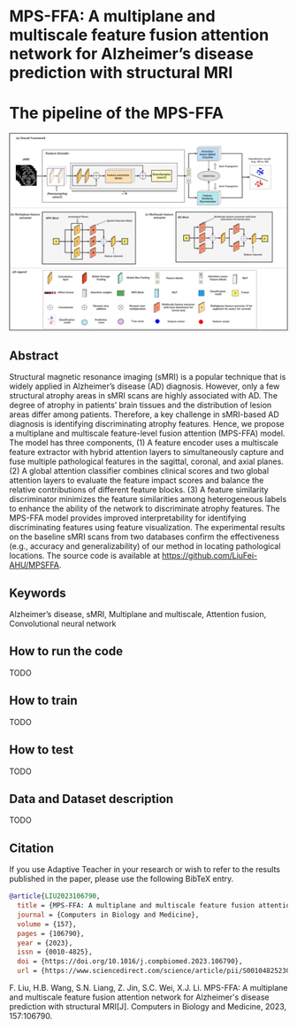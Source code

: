 # MPS-FFA: A multiplane and multiscale feature fusion attention network for Alzheimer’s disease prediction with structural MRI

# The pipeline of the MPS-FFA
![Pipeline of the MPSFFA](overall_framework.jpg)

## Abstract 
Structural magnetic resonance imaging (sMRI) is a popular technique that is widely applied in Alzheimer’s disease (AD) diagnosis. However, only a few structural atrophy areas in sMRI scans are highly associated with AD. The degree of atrophy in patients’ brain tissues and the distribution of lesion areas differ among patients. Therefore, a key challenge in sMRI-based AD diagnosis is identifying discriminating atrophy features. Hence, we propose a multiplane and multiscale feature-level fusion attention (MPS-FFA) model. The model has three components, (1) A feature encoder uses a multiscale feature extractor with hybrid attention layers to simultaneously capture and fuse multiple pathological features in the sagittal, coronal, and axial planes. (2) A global attention classifier combines clinical scores and two global attention layers to evaluate the feature impact scores and balance the relative contributions of different feature blocks. (3) A feature similarity discriminator minimizes the feature similarities among heterogeneous labels to enhance the ability of the network to discriminate atrophy features. The MPS-FFA model provides improved interpretability for identifying discriminating features using feature visualization. The experimental results on the baseline sMRI scans from two databases confirm the effectiveness (e.g., accuracy and generalizability) of our method in locating pathological locations. The source code is available at https://github.com/LiuFei-AHU/MPSFFA.

## Keywords
Alzheimer’s disease, sMRI, Multiplane and multiscale, Attention fusion, Convolutional neural network


## How to run the code
TODO

## How to train
TODO

## How to test
TODO

## Data and Dataset description
TODO


## Citation

If you use Adaptive Teacher in your research or wish to refer to the results published in the paper, please use the following BibTeX entry.

```BibTeX
@article{LIU2023106790,
  title = {MPS-FFA: A multiplane and multiscale feature fusion attention network for Alzheimer’s disease prediction with structural MRI},
  journal = {Computers in Biology and Medicine},
  volume = {157},
  pages = {106790},
  year = {2023},
  issn = {0010-4825},
  doi = {https://doi.org/10.1016/j.compbiomed.2023.106790},
  url = {https://www.sciencedirect.com/science/article/pii/S001048252300255X}
```
F. Liu, H.B. Wang, S.N. Liang, Z. Jin, S.C. Wei, X.J. Li. MPS-FFA: A multiplane and multiscale feature fusion attention network for Alzheimer's disease prediction with structural MRI[J]. Computers in Biology and Medicine, 2023, 157:106790.

